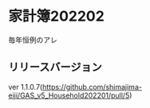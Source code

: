 # 家計簿202202
毎年恒例のアレ

## リリースバージョン
ver 1.1.0.7(https://github.com/shimajima-eiji/GAS_v5_Household202201/pull/5)
